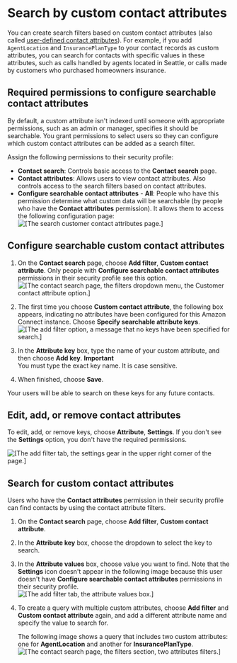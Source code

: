 # Search by custom contact attributes<a name="search-custom-attributes"></a>

You can create search filters based on custom contact attributes \(also called [user\-defined contact attributes](connect-attrib-list.md#user-defined-attributes)\)\. For example, if you add `AgentLocation` and `InsurancePlanType` to your contact records as custom attributes, you can search for contacts with specific values in these attributes, such as calls handled by agents located in Seattle, or calls made by customers who purchased homeowners insurance\.

## Required permissions to configure searchable contact attributes<a name="permissions-search-custom-attributes"></a>

By default, a custom attribute isn't indexed until someone with appropriate permissions, such as an admin or manager, specifies it should be searchable\. You grant permissions to select users so they can configure which custom contact attributes can be added as a search filter\. 

Assign the following permissions to their security profile:
+ **Contact search**: Controls basic access to the **Contact search** page\. 
+ **Contact attributes**: Allows users to view contact attributes\. Also controls access to the search filters based on contact attributes\.
+ **Configure searchable contact attributes** \- **All**: People who have this permission determine what custom data will be searchable \(by people who have the **Contact attributes** permission\)\. It allows them to access the following configuration page:   
![\[The search customer contact attributes page.\]](http://docs.aws.amazon.com/connect/latest/adminguide/images/contact-search-custom-attributes-configuration-page.png)

## Configure searchable custom contact attributes<a name="configure-search-custom-attributes"></a>

1. On the **Contact search** page, choose **Add filter**, **Custom contact attribute**\. Only people with **Configure searchable contact attributes** permissions in their security profile see this option\.  
![\[The contact search page, the filters dropdown menu, the Customer contact attribute option.\]](http://docs.aws.amazon.com/connect/latest/adminguide/images/contact-search-custom-attributes-specify1.png)

1. The first time you choose **Custom contact attribute**, the following box appears, indicating no attributes have been configured for this Amazon Connect instance\. Choose **Specify searchable attribute keys**\.  
![\[The add filter option, a message that no keys have been specified for search.\]](http://docs.aws.amazon.com/connect/latest/adminguide/images/contact-search-custom-attributes-specify2.png)

1. In the **Attribute key** box, type the name of your custom attribute, and then choose **Add key**\.
**Important**  
You must type the exact key name\. It is case sensitive\.

1. When finished, choose **Save**\.

Your users will be able to search on these keys for any future contacts\.

## Edit, add, or remove contact attributes<a name="edit-add-remove-attribute-keys"></a>

To edit, add, or remove keys, choose **Attribute**, **Settings**\. If you don't see the **Settings** option, you don't have the required permissions\.

![\[The add filter tab, the settings gear in the upper right corner of the page.\]](http://docs.aws.amazon.com/connect/latest/adminguide/images/contact-search-custom-attributes-settings.png)

## Search for custom contact attributes<a name="howto-search-for-custom-attributes"></a>

Users who have the **Contact attributes** permission in their security profile can find contacts by using the contact attribute filters\.

1. On the **Contact search** page, choose **Add filter**, **Custom contact attribute**\.

1. In the **Attribute key** box, choose the dropdown to select the key to search\.

1. In the **Attribute values** box, choose value you want to find\. Note that the **Settings** icon doesn't appear in the following image because this user doesn't have **Configure searchable contact attributes** permissions in their security profile\.   
![\[The add filter tab, the attribute values box.\]](http://docs.aws.amazon.com/connect/latest/adminguide/images/contact-search-custom-attributes-search.png)

1. To create a query with multiple custom attributes, choose **Add filter** and **Custom contact attribute** again, and add a different attribute name and specify the value to search for\.

   The following image shows a query that includes two custom attributes: one for **AgentLocation** and another for **InsurancePlanType**\.  
![\[The contact search page, the filters section, two attributes filters.\]](http://docs.aws.amazon.com/connect/latest/adminguide/images/contact-search-custom-attributes-search2.png)